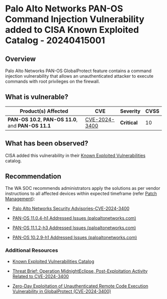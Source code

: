 # Palo Alto Networks PAN-OS Command Injection Vulnerability added to CISA Known Exploited Catalog - 20240415001

## Overview

Palo Alto Networks PAN-OS GlobalProtect feature contains a command injection vulnerability that allows an unauthenticated attacker to execute commands with root privileges on the firewall.

## What is vulnerable?

| Product(s) Affected                                   | CVE                                                             | Severity     | CVSS |
| ----------------------------------------------------- | --------------------------------------------------------------- | ------------ | ---- |
| **PAN-OS 10.2**, **PAN-OS 11.0**, and **PAN-OS 11.1** | [CVE-2024-3400](https://nvd.nist.gov/vuln/detail/CVE-2024-3400) | **Critical** | 10   |

## What has been observed?

CISA added this vulnerability in their [Known Exploited Vulnerabilities](https://www.cisa.gov/known-exploited-vulnerabilities-catalog) catalog.

## Recommendation

The WA SOC recommends administrators apply the solutions as per vendor instructions to all affected devices within expected timeframe  (refer [Patch Management](../guidelines/patch-management.md)):

- [Palo Alto Networks Security Advisories-CVE-2024-3400](https://security.paloaltonetworks.com/CVE-2024-3400)

- [PAN-OS 11.0.4-h1 Addressed Issues (paloaltonetworks.com)](https://docs.paloaltonetworks.com/pan-os/11-0/pan-os-release-notes/pan-os-11-0-4-known-and-addressed-issues/pan-os-11-0-4-h1-addressed-issues "https://docs.paloaltonetworks.com/pan-os/11-0/pan-os-release-notes/pan-os-11-0-4-known-and-addressed-issues/pan-os-11-0-4-h1-addressed-issues")

- [PAN-OS 11.1.2-h3 Addressed Issues (paloaltonetworks.com)](https://docs.paloaltonetworks.com/pan-os/11-1/pan-os-release-notes/pan-os-11-1-2-known-and-addressed-issues/pan-os-11-1-2-h3-addressed-issues "https://docs.paloaltonetworks.com/pan-os/11-1/pan-os-release-notes/pan-os-11-1-2-known-and-addressed-issues/pan-os-11-1-2-h3-addressed-issues")

- [PAN-OS 10.2.9-h1 Addressed Issues (paloaltonetworks.com)](https://docs.paloaltonetworks.com/pan-os/10-2/pan-os-release-notes/pan-os-10-2-9-known-and-addressed-issues/pan-os-10-2-9-h1-addressed-issues "https://docs.paloaltonetworks.com/pan-os/10-2/pan-os-release-notes/pan-os-10-2-9-known-and-addressed-issues/pan-os-10-2-9-h1-addressed-issues")

### Additional Resources

- [Known Exploited Vulnerabilities Catalog](https://www.cisa.gov/known-exploited-vulnerabilities-catalog)

- [Threat Brief: Operation MidnightEclipse, Post-Exploitation Activity Related to CVE-2024-3400](https://unit42.paloaltonetworks.com/cve-2024-3400/ "https://unit42.paloaltonetworks.com/cve-2024-3400/")

- [Zero-Day Exploitation of Unauthenticated Remote Code Execution Vulnerability in GlobalProtect (CVE-2024-3400)](https://www.volexity.com/blog/2024/04/12/zero-day-exploitation-of-unauthenticated-remote-code-execution-vulnerability-in-globalprotect-cve-2024-3400/ "https://www.volexity.com/blog/2024/04/12/zero-day-exploitation-of-unauthenticated-remote-code-execution-vulnerability-in-globalprotect-cve-2024-3400/")
